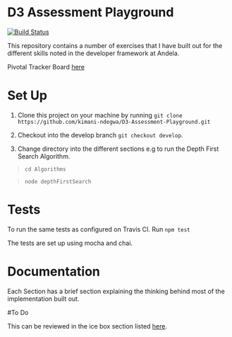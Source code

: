 # D3 Assessment Playground

[![Build Status](https://travis-ci.org/kimani-ndegwa/D3-Assessment-Playground.svg?branch=setup-tdd)](https://travis-ci.org/kimani-ndegwa/D3-Assessment-Playground)


This repository contains a number of exercises that I have built out for the different skills noted in the developer framework at Andela.

Pivotal Tracker Board [here]("https://www.pivotaltracker.com/n/projects/2175602")
# Set Up

1. Clone this project on your machine by running `git clone https://github.com/kimani-ndegwa/D3-Assessment-Playground.git`

2. Checkout into the develop branch `git checkout develop`.

3. Change directory into the different sections e.g to run the Depth First Search Algorithm.

> `cd Algorithms`

> `node depthFirstSearch`

# Tests

To run the same tests as configured on Travis CI. Run `npm test`

The tests are set up using mocha and chai.

# Documentation

Each Section has a brief section explaining the thinking behind most of the implementation built out.

#To Do

This can be reviewed in the ice box section listed [here]("https://www.pivotaltracker.com/n/projects/2175602").